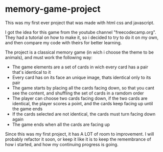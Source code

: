 # memory-game-project

This was my first ever project that was made with html css and javascript. 

I got the idea for this game from the youtube channel "freecodecamp.org". They had a tutorial on how to make it, so i decided to try to do it on my own, and then compare my code with theirs for better learning. 

The project is a classical memory game (in wich i choose the theme to be animals), and must work the following way:

- The game elements are a set of cards in wich every card has a pair that's identical to it
- Every card has on its face an unique image, thats identical only to its pair 
- The game starts by placing all the cards facing down, so that you cant see the content, and shuffling the set of cards in a ramdom order 
- The player can choose two cards facing down, if the two cards are identical, the player scores a point, and the cards keep facing up until the game ends
- If the cards selected are not identical, the cards must turn facing down again
- The game ends when all the cards are facing up

Since this was my first project, it has A LOT of room to improvement. I will probably refactor it soon, or keep it like it is to keep the remembrance of how i started, and how my continuing progress is going.

